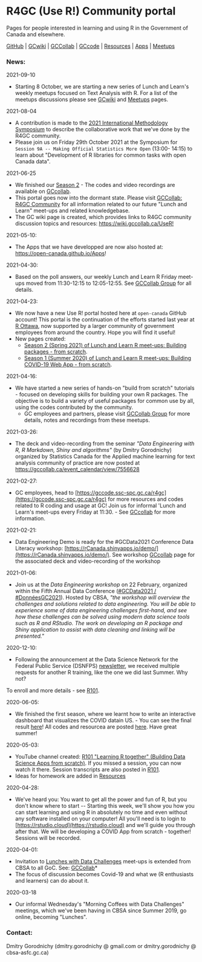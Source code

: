 # R4GC (Use R!) Community portal

Pages for people interested in learning and using R in the Government of Canada and elsewhere.

[ GitHub](https://github.com/open-canada) | [ GCwiki](https://wiki.gccollab.ca/UseR!) | [ GCCollab](https://gccollab.ca/groups/profile/7391537/r4gc) | [ GCcode](https://gccode.ssc-spc.gc.ca/r4gc) | [ Resources](resources.md) | [ Apps](https://open-canada.github.io/Apps/) | [ Meetups](meetups.md)





### News:  

2021-09-10
- Starting 8 October, we are starting a new series of Lunch and Learn's weekly meetups focused on Text Analysis with R. For a list of the  meetups discussions please see   [ GCwiki](https://wiki.gccollab.ca/UseR!) and [ Meetups](meetups.md) pages.

2021-08-04
- A contribution is made to the [2021 International Methodology Symposium](https://www.statcan.gc.ca/eng/conferences/symposium2021/program) to describe the collaborative work that we've done by the R4GC community. 
- Please join us on Friday 29th October 2021 at the Symposium for `Session 9A -- Making Official Statistics More Open` (13:00- 14:15) to learn  about "Development of R libraries for common tasks with open Canada data".

2021-06-25
- We finished our [Season 2](learn2021.md) - The codes and video recordings are available on [GCcollab](https://gccollab.ca/groups/profile/7855030/lunch-and-learn-data-science-with-r-friday-meet-ups).
- This portal goes now into the dormant state. Please visit [ GCCollab: R4GC Community](https://gccollab.ca/groups/profile/7391537/r4gc) for all information related to our future "Lunch and Learn" meet-ups and related knowledgebase. 
- The GC wiki page is created, which provides links to R4GC community discussion topics and resources: <https://wiki.gccollab.ca/UseR!>

2021-05-10: 
- The Apps that we have developped are now also hosted at: <https://open-canada.github.io/Apps>!

2021-04-30: 
- Based on the poll answers, our weekly  Lunch and Learn R Friday meet-ups moved from 11:30-12:15 to 12:05-12:55. See [ GCCollab Group](https://gccollab.ca/groups/profile/7855030/friday-lunch-and-learn-r-meet-ups) for all details. 


2021-04-23: 
- We now have a new Use R! portal hosted here at `open-canada` GitHub account! This portal is the continuation of the efforts started last year at [R Ottawa](https://IVI-M.github.io/R-Ottawa/), now supported by a larger community of government employees from  around the country. Hope you will find it useful!
- New pages created:
  - [ Season 2 (Spring 2021) of Lunch and Learn R meet-ups: Building packages - from scratch](learn2021.md). 
  - [ Season 1 (Summer 2020) of Lunch and Learn R meet-ups: Building COVID-19 Web App - from scratch](learn2020.md). 


2021-04-16: 
- We have started a new series of hands-on "build from scratch" tutorials - focused on developing skills for building your own R packages.  The objective is to build a variety of useful packages for common use by all, using the codes contributed by the community.
   -  GC employees and partners, please visit  [ GCCollab Group](https://gccollab.ca/groups/profile/7855030/friday-lunch-and-learn-r-meet-ups) for more details, notes and recordings from these meetups. 


2021-03-26: 
- The deck and video-recording from the 
seminar  *"Data Engineering with R, R Markdown, Shiny and algorithms"* (by Dmitry Gorodnichy)
organized by Statistics Canada for the Applied machine learning for text analysis community of practice are now posted at  <https://gccollab.ca/event_calendar/view/7556628> 

2021-02-27: 
- GC employees, head to [https://gccode.ssc-spc.gc.ca/r4gc](https://gccode.ssc-spc.gc.ca/r4gc) for more resources and codes related to R coding and usage at GC! Join us for informal 'Lunch and Learn's meet-ups every Friday at 11:30. - See [GCcollab](https://gccollab.ca/groups/activity/7071541) for more information.

2021-02-21:
- Data Engineering Demo is ready for the #GCData2021 Conference Data Literacy workshop: [https://rCanada.shinyapps.io/demo/](https://rCanada.shinyapps.io/demo/). See workshop [GCcollab](https://gccollab.ca/groups/activity/7071541) page for the associated deck and video-recording of the workshop

2021-01-06:
- Join us at the *Data Engineering workshop* on 22 February, organized within the Fifth Annual Data Conference ([#GCData2021 / #DonnéesGC2021](https://wiki.gccollab.ca/2021_Data_Conference/Agenda)). Hosted by CBSA, *"the workshop will overview the challenges and solutions related to data engineering. You will be able to experience some of data engineering  challenges first-hand, and see how these challenges can be solved using  modern  data science tools such as R and RStudio. The work on developing an R package and Shiny application to assist with data cleaning and linking will be presented."* 


2020-12-10:
- Following the announcement at the Data Science Network for the Federal Public Service (DSNFPS) [newsletter](https://www.statcan.gc.ca/eng/data-science/network/newsletter), we received multiple requests for another R training, like the one we did last Summer. Why not?
<!-- - Let's do it then!  Tentative starting date -  First Friday of March 2021 (after #GCData2021  Conference).
We will show you how to use Data Science (in R) to gain
insights from the [Public Service Employee Survey (PSES)](https://www.canada.ca/en/treasury-board-secretariat/services/innovation/public-service-employee-survey.html) results - similar to how this is done [here](https://itrack.shinyapps.io/PSES/). -->
To enroll and more details - see [ R101](learn2021.md).    

2020-06-05:
- We finished the first season, where we learnt how to write an interactive dashboard that visualizes the COVID datain US. - You can see the final result [here](https://itrack.shinyapps.io/covid/us.Rmd)!   All codes and resourcea are posted [here](https://github.com/IVI-M/R-Ottawa/tree/master/r101). Have great summer!

<!-- 
2020-05-13:
-  35 mins a week seemed not enough... Following requests, we'll add another R101 "Lunch and Learn" session on Fridays, the same time.
-->

2020-05-03:
- YouTube channel created: [R101 "Learning R together" (Building Data Science Apps from scratch)](https://www.youtube.com/playlist?list=PLUogPW3t8g0RFvDGyKo1murnQUaSJxEPl). If you missed a session, you can now watch it there. Session transcripts are also posted in  [ R101](101.md).
- Ideas for homework are added in [ Resources](resources.md)

2020-04-28:
- We've heard you: You want to get all the power and fun of R, but you don't know where to start --  Starting this week, we'll show you how you can start learning and using R in absolutely no time and even without any software installed on your computer! All you'll need is to login to [https://rstudio.cloud](https://rstudio.cloud) and we'll guide you through after that. We will be developing a COVID App from scratch - together! Sessions will be recorded. 

<!-- 2020-04-15: 
- Codes to read Covid data from UofT and JHU are added to [ /r101](https://github.com/IVI-M/R-Ottawa/tree/master/r101) folder.
-->

2020-04-01:     
- Invitation to [Lunches with Data Challenges](meetups.md) meet-ups is extended from CBSA to all GoC. See: [GCCollab](https://gccollab.ca/discussion/view/4482867/enlunches-with-data-challenges-on-wednesdays-on-rfr)* 
- The focus of discussion becomes Covid-19 and what we (R enthusiasts and learners) can do about it.

2020-03-18
- Our informal Wednesday's "Morning Coffees with Data Challenges" meetings, which we've been having in CBSA since  Summer 2019, go online,  becoming "Lunches".



### Contact:

Dmitry Gorodnichy  (dmitry.gorodnichy @ gmail.com or dmitry.gorodnichy @ cbsa-asfc.gc.ca)
<!-- Questions/comments: dg@ivim.ca (dmitry@gorodnichy.ca) or via gcconnex.ca -->
